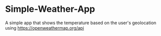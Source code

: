 # Simple-Weather-App

A simple app that shows the temperature based on the user's geolocation using https://openweathermap.org/api
